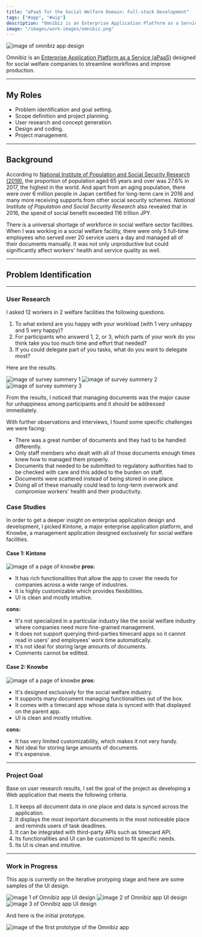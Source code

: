 ```yaml
---
title: "aPaaS for the Social Welfare Domain: Full-stack Development"
tags: ["#app", "#wip"]
description: "Omnibiz is an Enterprise Application Platform as a Service (aPaaS) designed to reduce workload and streamline workflows for social welfare companies."
image: "/images/work-images/omnibiz.png"
---
```


![image of omnibiz app design](/images/work-images/omnibiz.png)

Omnibiz is an [Enterprise Application Platform as a Service (aPaaS)](https://www.gartner.com/en/information-technology/glossary/application-platform-as-a-service-apaas#:~:text=Application%20platform%20as%20a%20service%20(aPaaS)%20is%20a%20cloud%20service,deployment%20environments%20for%20application%20services.) designed for social welfare companies to streamline workflows and improve production.
___

## My Roles

- Problem identification and goal setting.
- Scope definition and project planning.
- User research and concept generation.
- Design and coding.
- Project management.

___

## Background

According to [National Institute of Population and Social Security Research (2019)](https://www.ipss.go.jp/s-info/e/pssj/pssj2019.pdf), the proportion of population aged 65 years and over was 27.6% in 2017, the highest in the world. And apart from an aging population, there were over 6 million people in Japan certified for long-term care in 2016 and many more receiving supports from other social security schemes. *National Institute of Population and Social Security Research* also revealed that in 2016, the spend of social benefit exceeded 116 trillion JPY.

There is a universal shortage of workforce in social welfare sector facilities. When I was working in a social welfare facility, there were only 5 full-time employees who served over 20 service users a day and managed all of their documents manually. It was not only unproductive but could significantly affect workers' health and service quality as well.

---

## Problem Identification

---

### User Research

I asked 12 workers in 2 welfare facilities the following questions.

1. To what extend are you happy with your workload (with 1 very unhappy and 5 very happy)?
2. For participants who answerd 1, 2, or 3, which parts of your work do you think take you too much time and effort that needed?
3. If you could delegate part of you tasks, what do you want to delegate most?

Here are the results.

![image of survey summery 1](/images/work-images/q-1.png)
![image of survey summery 2](/images/work-images/q-2.png)
![image of survey summery 3](/images/work-images/q-3.png)

From the results, I noticed that managing documents was the major cause for unhappiness among participants and it should be addressed immediately.

With further observations and interviews, I found some specific challenges we were facing:

- There was a great number of documents and they had to be handled differently.
- Only staff members who dealt with all of those documents enough times knew how to managed them properly.
- Documents that needed to be submitted to regulatory authorities had to be checked with care and this added to the burden on staff.
- Documents were scattered instead of being stored in one place.
- Doing all of these manually could lead to long-term overwork and compromise workers' health and their productivity.

### Case Studies

In order to get a deeper insight on enterprise application design and development, I picked Kintone, a major enterprise application platform, and Knowbe, a management application designed exclusively for social welfare facilities.

#### Case 1: Kintone

![image of a page of knowbe](/images/work-images/kintone.png)
**pros:**

- It has rich functionalities that allow the app to cover the needs for companies across a wide range of industries.
- It is highly customizable which provides flexibilities.
- UI is clean and mostly intuitive.

**cons:**

- It's not specialized in a particular industry like the social welfare industry where companies need more fine-grained management.
- It does not support querying third-parties timecard apps so it cannot read in users' and employees' work time automatically.
- It's not ideal for storing large amounts of documents.
- Comments cannot be editted.

#### Case 2: Knowbe

![image of a page of knowbe](/images/work-images/knowbe.png)
**pros:**

- It's designed exclusively for the social welfare industry.
- It supports many document managing functionalities out of the box.
- It comes with a timecard app whose data is synced with that displayed on the parent app.
- UI is clean and mostly intuitive.

**cons:**

- It has very limited customizability, which makes it not very handy.
- Not ideal for storing large amounts of documents.
- It's expensive.

---

### Project Goal

Base on user research results, I set the goal of the project as developing a Web application that meets the following criteria.

1. It keeps all document data in one place and data is synced across the application.
2. It displays the most important documents in the most noticeable place and reminds users of task deadlines.
3. It can be integrated with third-party APIs such as timecard API.
4. Its functionalities and UI can be customized to fit specific needs.
5. Its UI is clean and intuitive.

___

### Work in Progress

This app is currently on the iterative protyping stage and here are some samples of the UI design.

![image 1 of Omnibiz app UI design](/images/work-images/omnibiz-ui-1.png)
![image 2 of Omnibiz app UI design](/images/work-images/omnibiz-ui-2.png)
![image 3 of Omnibiz app UI design](/images/work-images/omnibiz-ui-3.png)

And here is the initial prototype.

![image of the first prototype of the Omnibiz app](/images/work-images/omnibiz-mockup.gif)